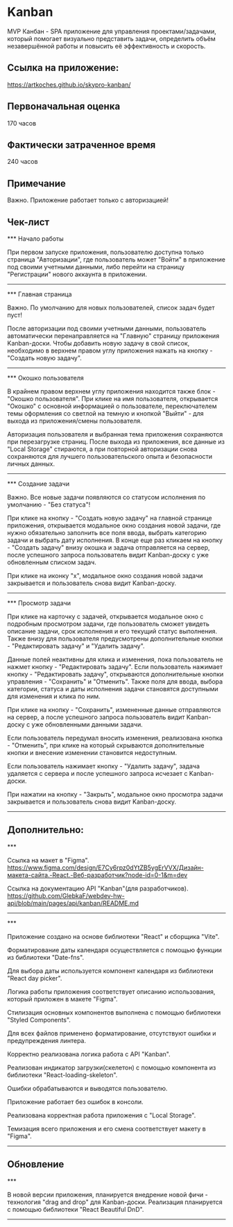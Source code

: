 # Kanban

MVP Канбан - SPA приложение для управления проектами/задачами, который помогает визуально представить задачи, определить объём незавершённой работы и повысить её эффективность и скорость.

## Ссылка на приложение:

https://artkoches.github.io/skypro-kanban/

## Первоначальная оценка

170 часов

## Фактически затраченное время

240 часов

## Примечание

Важно. Приложение работает только с авторизацией!

## Чек-лист

\*\*\* Начало работы

При первом запуске приложения, пользователю доступна только страница "Авторизации",
где пользователь может "Войти" в приложение под своими учетными данными,
либо перейти на страницу "Регистрации" нового аккаунта в приложении.

---

\*\*\* Главная страница

Важно. По умолчанию для новых пользователей, список задач будет пуст!

После авторизации под своими учетными данными,
пользователь автоматически перенаправляется на "Главную" страницу приложения Kanban-доски.
Чтобы добавить новую задачу в свой список, необходимо в верхнем правом углу приложения
нажать на кнопку - "Создать новую задачу".

---

\*\*\* Окошко пользователя

В крайнем правом верхнем углу приложения находится также блок - "Окошко пользователя".
При клике на имя пользователя, открывается "Окошко" с основной информацией о пользователе,
переключателем темы оформления со светлой на темную и кнопкой "Выйти" - для выхода из приложения/смены пользователя.

Авторизация пользователя и выбранная тема приложения сохраняются при перезагрузке страниц.
После выхода из приложения, все данные из "Local Storage" стираются, а при повторной авторизации снова сохраняются
для лучшего пользовательского опыта и безопасности личных данных.

---

\*\*\* Создание задачи

Важно. Все новые задачи появляются со статусом исполнения по умолчанию - "Без статуса"!

При клике на кнопку - "Создать новую задачу" на главной странице приложения,
открывается модальное окно создания новой задачи, где нужно обязательно заполнить все поля ввода,
выбрать категорию задачи и выбрать дату исполнения.
В конце еще раз кликаем на кнопку - "Создать задачу" внизу окошка и задача отправляется на сервер,
после успешного запроса пользователь видит Kanban-доску с уже обновленным списком задач.

При клике на иконку "x", модальное окно создания новой задачи закрывается и пользователь снова видит Kanban-доску.

---

\*\*\* Просмотр задачи

При клике на карточку с задачей, открывается модальное окно с подробным просмотром задачи,
где пользователь сможет увидеть описание задачи, срок исполнения и его текущий статус выполнения.
Также внизу для пользователя предусмотрены дополнительные кнопки - "Редактировать задачу" и "Удалить задачу".

Данные полей неактивны для клика и изменения, пока пользователь не нажмет кнопку - "Редактировать задачу".
Если пользователь нажимает кнопку - "Редактировать задачу",
открываются дополнительные кнопки управления - "Сохранить" и "Отменить".
Также поля для ввода, выбора категории, статуса и даты исполнения задачи становятся
доступными для изменения и клика по ним.

При клике на кнопку - "Сохранить", измененные данные отправляются на сервер,
а после успешного запроса пользователь видит Kanban-доску с уже обновленными данными задачи.

Если пользователь передумал вносить изменения, реализована кнопка - "Отменить",
при клике на который скрываются дополнительные кнопки и внесение изменении становится недоступным.

Если пользователь нажимает кнопку - "Удалить задачу",
задача удаляется с сервера и после успешного запроса исчезает с Kanban-доски.

При нажатии на кнопку - "Закрыть",
модальное окно просмотра задачи закрывается и пользователь снова видит Kanban-доску.

---

## Дополнительно:

\*\*\*

Ссылка на макет в "Figma".
https://www.figma.com/design/E7Cy6rpz0dYtZB5ygErVVX/Дизайн-макета-сайта.-React.-Веб-разработчик?node-id=0-1&m=dev

Ссылка на документацию API "Kanban"(для разработчиков).
https://github.com/GlebkaF/webdev-hw-api/blob/main/pages/api/kanban/README.md

---

\*\*\*

Приложение создано на основе библиотеки "React" и сборщика "Vite".

Форматирование даты календаря осуществляется с помощью функции из библиотеки "Date-fns".

Для выбора даты используется компонент календаря из библиотеки "React day picker".

Логика работы приложения соответствует описанию использования, который приложен в макете "Figma".

Стилизация основных компонентов выполнена с помощью библиотеки "Styled Components".

Для всех файлов применено форматирование, отсутствуют ошибки и предупреждения линтера.

Корректно реализована логика работа с API "Kanban".

Реализован индикатор загрузки(скелетон) с помощью компонента из библиотеки "React-loading-skeleton".

Ошибки обрабатываются и выводятся пользователю.

Приложение работает без ошибок в консоли.

Реализована корректная работа приложения с "Local Storage".

Темизация всего приложения и его смена соответствует макету в "Figma".

---

## Обновление

\*\*\*

В новой версии приложения, планируется внедрение новой фичи - технология "drag and drop" для Kanban-доски.
Реализация планируется с помощью библиотеки "React Beautiful DnD".

---
